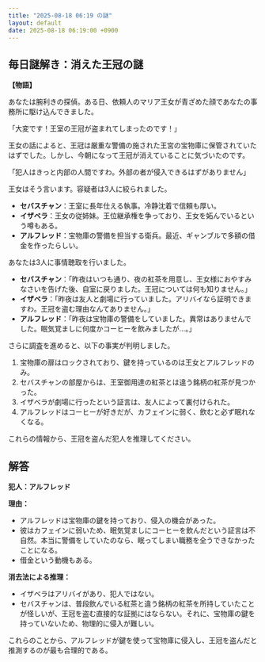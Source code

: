 ```yaml
---
title: "2025-08-18 06:19 の謎"
layout: default
date: 2025-08-18 06:19:00 +0900
---
```

## 毎日謎解き：消えた王冠の謎

**【物語】**

あなたは腕利きの探偵。ある日、依頼人のマリア王女が青ざめた顔であなたの事務所に駆け込んできました。

「大変です！王室の王冠が盗まれてしまったのです！」

王女の話によると、王冠は厳重な警備の施された王宮の宝物庫に保管されていたはずでした。しかし、今朝になって王冠が消えていることに気づいたのです。

「犯人はきっと内部の人間ですわ。外部の者が侵入できるはずがありません」

王女はそう言います。容疑者は3人に絞られました。

*   **セバスチャン**：王室に長年仕える執事。冷静沈着で信頼も厚い。
*   **イザベラ**：王女の従姉妹。王位継承権を争っており、王女を妬んでいるという噂もある。
*   **アルフレッド**：宝物庫の警備を担当する衛兵。最近、ギャンブルで多額の借金を作ったらしい。

あなたは3人に事情聴取を行いました。

*   **セバスチャン**：「昨夜はいつも通り、夜の紅茶を用意し、王女様におやすみなさいを告げた後、自室に戻りました。王冠については何も知りません。」
*   **イザベラ**：「昨夜は友人と劇場に行っていました。アリバイなら証明できますわ。王冠を盗む理由なんてありません。」
*   **アルフレッド**：「昨夜は宝物庫の警備をしていました。異常はありませんでした。眠気覚ましに何度かコーヒーを飲みましたが…。」

さらに調査を進めると、以下の事実が判明しました。

1.  宝物庫の扉はロックされており、鍵を持っているのは王女とアルフレッドのみ。
2.  セバスチャンの部屋からは、王室御用達の紅茶とは違う銘柄の紅茶が見つかった。
3.  イザベラが劇場に行ったという証言は、友人によって裏付けられた。
4.  アルフレッドはコーヒーが好きだが、カフェインに弱く、飲むと必ず眠れなくなる。

これらの情報から、王冠を盗んだ犯人を推理してください。

## 解答

**犯人：アルフレッド**

**理由：**

*   アルフレッドは宝物庫の鍵を持っており、侵入の機会があった。
*   彼はカフェインに弱いため、眠気覚ましにコーヒーを飲んだという証言は不自然。本当に警備をしていたのなら、眠ってしまい職務を全うできなかったことになる。
*   借金という動機もある。

**消去法による推理：**

*   イザベラはアリバイがあり、犯人ではない。
*   セバスチャンは、普段飲んでいる紅茶と違う銘柄の紅茶を所持していたことが怪しいが、王冠を盗む直接的な証拠にはならない。それに、宝物庫の鍵を持っていないため、物理的に侵入が難しい。

これらのことから、アルフレッドが鍵を使って宝物庫に侵入し、王冠を盗んだと推測するのが最も合理的である。
